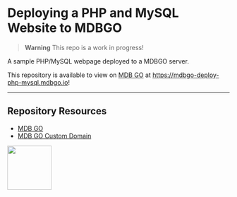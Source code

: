 # Deploying a PHP and MySQL Website to MDBGO

> **Warning**
> This repo is a work in progress!

A sample PHP/MySQL webpage deployed to a MDBGO server.

This repository is available to view on [MDB GO](https://mdbgo.com/) at https://mdbgo-deploy-php-mysql.mdbgo.io!

***

## Repository Resources

* [MDB GO](https://mdbgo.com/)
* [MDB GO Custom Domain](https://mdbgo.com/docs/custom-domains/mdbgo-subdomains/)

<a href="https://codeadam.ca">
<img src="https://codeadam.ca/images/code-block.png" width="100">
</a>
